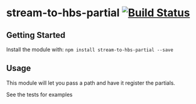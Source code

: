 # stream-to-hbs-partial [![Build Status](https://secure.travis-ci.org/connrs/node-stream-to-hbs-partial.png?branch=master)](http://travis-ci.org/connrs/node-stream-to-hbs-partial)

## Getting Started
Install the module with: `npm install stream-to-hbs-partial --save`

## Usage

This module will let you pass a path and have it register the partials.

See the tests for examples
